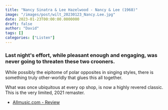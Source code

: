 ```yaml
---
title: "Nancy Sinatra & Lee Hazelwood - Nancy & Lee (1968)"
image: "/images/post/wilt_20230123_Nancy.Lee.jpg"
date: 2023-01-23T00:00:00.0000000
draft: false
author: "David"
tags: []
categories: ["Listen"]
---
```

### Last night's effort, while pleasant enough and engaging, was never going to threaten these two crooners.

 While possibly the eipitome of polar opposites in singing styles, there is something truly other-worldly that glues this all together.

 What was once ubiquitous at every op shop, is now a highly revered classic. This is the very limited, 2021 remaster.

-  [Allmusic.com - Review](https://www.allmusic.com/album/nancy-lee-mw0000860736)